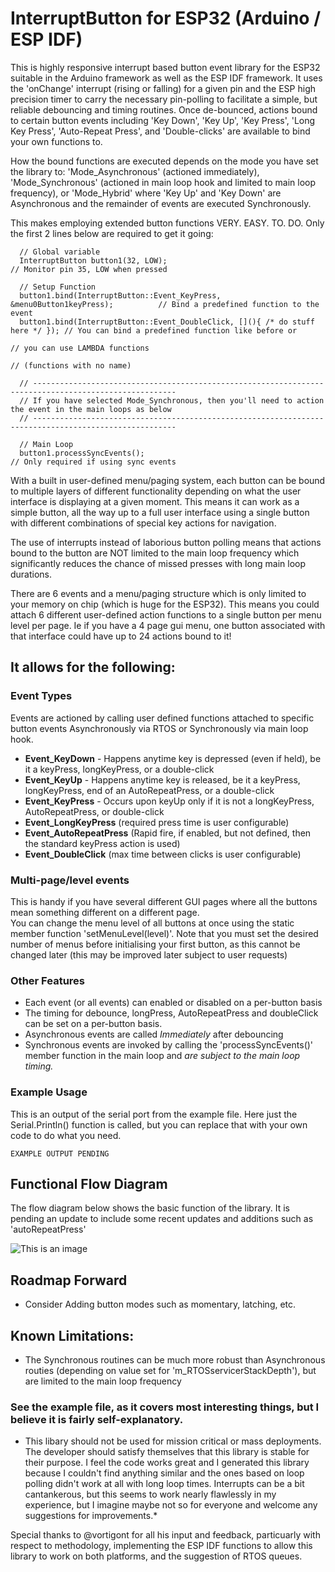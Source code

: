 # InterruptButton for ESP32 (Arduino / ESP IDF)
This is highly responsive interrupt based button event library for the ESP32 suitable in the Arduino framework as well as the ESP IDF framework.  It uses the 'onChange' interrupt (rising or falling) for a given pin and the ESP high precision timer to carry the necessary pin-polling to facilitate a simple, but reliable debouncing and timing routines.  Once de-bounced, actions bound to certain button events including 'Key Down', 'Key Up', 'Key Press', 'Long Key Press', 'Auto-Repeat Press', and 'Double-clicks' are available to bind your own functions to.

How the bound functions are executed depends on the mode you have set the library to: 'Mode_Asynchronous' (actioned immediately), 'Mode_Synchronous' (actioned in main loop hook and limited to main loop frequency), or 'Mode_Hybrid' where 'Key Up' and 'Key Down' are Asynchronous and the remainder of events are executed Synchronously.

This makes employing extended button functions VERY. EASY. TO. DO.  Only the first 2 lines below are required to get it going:

```
  // Global variable
  InterruptButton button1(32, LOW);                                              // Monitor pin 35, LOW when pressed
  
  // Setup Function
  button1.bind(InterruptButton::Event_KeyPress, &menu0Button1keyPress);          // Bind a predefined function to the event                               
  button1.bind(InterruptButton::Event_DoubleClick, [](){ /* do stuff here */ }); // You can bind a predefined function like before or
                                                                                 // you can use LAMBDA functions
                                                                                 // (functions with no name)
                                                                                 
  // ------------------------------------------------------------------------------------------------------
  // If you have selected Mode_Synchronous, then you'll need to action the event in the main loops as below
  // ------------------------------------------------------------------------------------------------------

  // Main Loop
  button1.processSyncEvents();                                                   // Only required if using sync events
```

With a built in user-defined menu/paging system, each button can be bound to multiple layers of different functionality depending on what the user interface is displaying at a given moment.  This means it can work as a simple button, all the way up to a full user interface using a single button with different combinations of special key actions for navigation.

The use of interrupts instead of laborious button polling means that actions bound to the button are NOT limited to the main loop frequency which significantly reduces the chance of missed presses with long main loop durations.

There are 6 events and a menu/paging structure which is only limited to your memory on chip (which is huge for the ESP32).  This means you could attach 6 different user-defined action functions to a single button per menu level per page.  Ie if you have a 4 page gui menu, one button associated with that interface could have up to 24 actions bound to it!

## It allows for the following:

### Event Types 
Events are actioned by calling user defined functions attached to specific button events Asynchronously via RTOS or Synchronously via main loop hook.
  * **Event_KeyDown** -   Happens anytime key is depressed (even if held), be it a keyPress, longKeyPress, or a double-click
  * **Event_KeyUp** -     Happens anytime key is released, be it a keyPress, longKeyPress, end of an AutoRepeatPress, or a double-click
  * **Event_KeyPress** -  Occurs upon keyUp only if it is not a longKeyPress, AutoRepeatPress, or double-click
  * **Event_LongKeyPress** (required press time is user configurable)
  * **Event_AutoRepeatPress** (Rapid fire, if enabled, but not defined, then the standard keyPress action is used)
  * **Event_DoubleClick** (max time between clicks is user configurable)

### Multi-page/level events
  This is handy if you have several different GUI pages where all the buttons mean something different on a different page.  
  You can change the menu level of all buttons at once using the static member function 'setMenuLevel(level)'.  Note that you must set the desired number of menus before initialising your first button, as this cannot be changed later (this may be improved later subject to user requests)
  
### Other Features
  * Each event (or all events) can enabled or disabled on a per-button basis
  * The timing for debounce, longPress, AutoRepeatPress and doubleClick can be set on a per-button basis.
  * Asynchronous events are called *Immediately* after debouncing
  * Synchronous events are invoked by calling the 'processSyncEvents()' member function in the main loop and *are subject to the main loop timing.*

### Example Usage
This is an output of the serial port from the example file.  Here just the Serial.Println() function is called, but you can replace that with your own code to do what you need.
```
EXAMPLE OUTPUT PENDING
```

## Functional Flow Diagram ##
The flow diagram below shows the basic function of the library.  It is pending an update to include some recent updates and additions such as 'autoRepeatPress'

![This is an image](images/flowDiagram.png)


## Roadmap Forward ##
  * Consider Adding button modes such as momentary, latching, etc.
 
## Known Limitations:
  * The Synchronous routines can be much more robust than Asynchronous routies (depending on value set for 'm_RTOSservicerStackDepth'), but are limited to the main loop frequency

### See the example file, as it covers most interesting things, but I believe it is fairly self-explanatory.

*  This libary should not be used for mission critical or mass deployments.  The developer should satisfy themselves that this library is stable for their purpose.  I feel the code works great and I generated this library because I couldn't find anything similar and the ones based on loop polling didn't work at all with long loop times.  Interrupts can be a bit cantankerous, but this seems to work nearly flawlessly in my experience, but I imagine maybe not so for everyone and welcome any suggestions for improvements.*  

Special thanks to @vortigont for all his input and feedback, particuarly with respect to methodology, implementing the ESP IDF functions to allow this library to work on both platforms, and the suggestion of RTOS queues.
